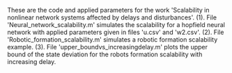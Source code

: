 These are the code and applied parameters for the work 'Scalability in nonlinear network systems affected by delays and disturbances'.
(1). File 'Neural_network_scalability.m' simulates the scalability for a hopfield neural network with applied parameters given in files 'u.csv' and 'w2.csv'.
(2). File 'Robotic_formation_scalability.m' simulates a robotic formation scalability example.
(3). File 'upper_boundvs_increasingdelay.m' plots the upper bound of the state deviation for the robots formation scalability with increasing delay.
